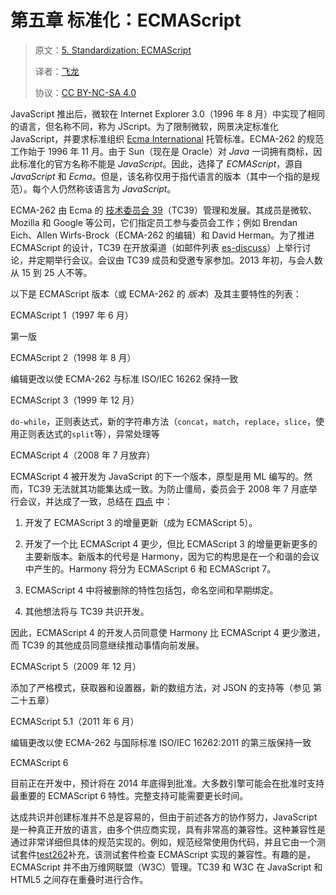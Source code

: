 # 第五章 标准化：ECMAScript

> 原文：[5. Standardization: ECMAScript](https://exploringjs.com/es5/ch05.html)
> 
> 译者：[飞龙](https://github.com/wizardforcel)
> 
> 协议：[CC BY-NC-SA 4.0](https://creativecommons.org/licenses/by-nc-sa/4.0/)


JavaScript 推出后，微软在 Internet Explorer 3.0（1996 年 8 月）中实现了相同的语言，但名称不同，称为 JScript。为了限制微软，网景决定标准化 JavaScript，并要求标准组织 [Ecma International](http://en.wikipedia.org/wiki/Ecma) 托管标准。ECMA-262 的规范工作始于 1996 年 11 月。由于 Sun（现在是 Oracle）对 *Java* 一词拥有商标，因此标准化的官方名称不能是 *JavaScript*。因此，选择了 *ECMAScript*，源自 *JavaScript* 和 *Ecma*。但是，该名称仅用于指代语言的版本（其中一个指的是规范）。每个人仍然称该语言为 *JavaScript*。

ECMA-262 由 Ecma 的 [技术委员会 39](http://bit.ly/1oNTQiP)（TC39）管理和发展。其成员是微软、Mozilla 和 Google 等公司，它们指定员工参与委员会工作；例如 Brendan Eich、Allen Wirfs-Brock（ECMA-262 的编辑）和 David Herman。为了推进 ECMAScript 的设计，TC39 在开放渠道（如邮件列表 [es-discuss](https://mail.mozilla.org/listinfo/es-discuss)）上举行讨论，并定期举行会议。会议由 TC39 成员和受邀专家参加。2013 年初，与会人数从 15 到 25 人不等。

以下是 ECMAScript 版本（或 ECMA-262 的 *版本*）及其主要特性的列表：

ECMAScript 1（1997 年 6 月）

第一版

ECMAScript 2（1998 年 8 月）

编辑更改以使 ECMA-262 与标准 ISO/IEC 16262 保持一致

ECMAScript 3（1999 年 12 月）

`do-while`，正则表达式，新的字符串方法（`concat`，`match`，`replace`，`slice`，使用正则表达式的`split`等），异常处理等

ECMAScript 4（2008 年 7 月放弃）

ECMAScript 4 被开发为 JavaScript 的下一个版本，原型是用 ML 编写的。然而，TC39 无法就其功能集达成一致。为防止僵局，委员会于 2008 年 7 月底举行会议，并达成了一致，总结在 [四点](http://mzl.la/1oNTUiG) 中：

1.  开发了 ECMAScript 3 的增量更新（成为 ECMAScript 5）。

1.  开发了一个比 ECMAScript 4 更少，但比 ECMAScript 3 的增量更新更多的主要新版本。新版本的代号是 Harmony，因为它的构思是在一个和谐的会议中产生的。Harmony 将分为 ECMAScript 6 和 ECMAScript 7。

1.  ECMAScript 4 中将被删除的特性包括包，命名空间和早期绑定。

1.  其他想法将与 TC39 共识开发。

因此，ECMAScript 4 的开发人员同意使 Harmony 比 ECMAScript 4 更少激进，而 TC39 的其他成员同意继续推动事情向前发展。

ECMAScript 5（2009 年 12 月）

添加了严格模式，获取器和设置器，新的数组方法，对 JSON 的支持等（参见 第二十五章）

ECMAScript 5.1（2011 年 6 月）

编辑更改以使 ECMA-262 与国际标准 ISO/IEC 16262:2011 的第三版保持一致

ECMAScript 6

目前正在开发中，预计将在 2014 年底得到批准。大多数引擎可能会在批准时支持最重要的 ECMAScript 6 特性。完整支持可能需要更长时间。

达成共识并创建标准并不总是容易的，但由于前述各方的协作努力，JavaScript 是一种真正开放的语言，由多个供应商实现，具有非常高的兼容性。这种兼容性是通过非常详细但具体的规范实现的。例如，规范经常使用伪代码，并且它由一个测试套件[test262](http://test262.ecmascript.org/)补充，该测试套件检查 ECMAScript 实现的兼容性。有趣的是，ECMAScript 并不由万维网联盟（W3C）管理。TC39 和 W3C 在 JavaScript 和 HTML5 之间存在重叠时进行合作。


